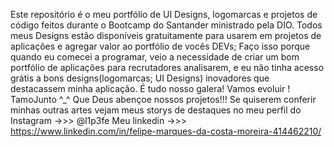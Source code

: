 Este repositório é o meu portfólio de UI Designs, logomarcas e projetos de código feitos durante o Bootcamp do Santander ministrado pela DIO.
Todos meus Designs estão disponíveis gratuitamente para usarem em projetos de aplicações e agregar valor ao portfólio de vocês DEVs; Faço isso porque 
quando eu comecei a programar, veio a necessidade de criar um bom portfólio de aplicações para recrutadores analisarem, e eu não tinha acesso grátis a
bons designs(logomarcas; UI Designs) inovadores que destacassem minha aplicação. 
É tudo nosso galera! Vamos evoluir ! TamoJunto ^_^
Que Deus abençoe nossos projetos!!!
Se quiserem conferir minhas outras artes vejam meus storys de destaques no meu perfil do Instagram ->>> @l1p3fe
Meu linkedin ->>> https://www.linkedin.com/in/felipe-marques-da-costa-moreira-414462210/



